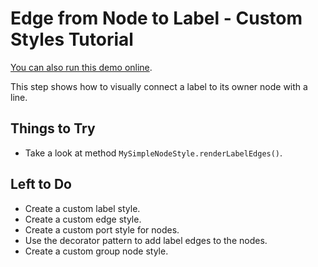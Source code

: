<!--
 //////////////////////////////////////////////////////////////////////////////
 // @license
 // This demo file is part of yFiles for HTML 2.3.0.3.
 // Use is subject to license terms.
 //
 // Copyright (c) 2000-2020 by yWorks GmbH, Vor dem Kreuzberg 28,
 // 72070 Tuebingen, Germany. All rights reserved.
 //
 //////////////////////////////////////////////////////////////////////////////
-->
# Edge from Node to Label - Custom Styles Tutorial

[You can also run this demo online](https://live.yworks.com/demos/02-tutorial-custom-styles/08-edge-from-node-to-label/index.html).

This step shows how to visually connect a label to its owner node with a line.

## Things to Try

- Take a look at method `MySimpleNodeStyle.renderLabelEdges()`.

## Left to Do

- Create a custom label style.
- Create a custom edge style.
- Create a custom port style for nodes.
- Use the decorator pattern to add label edges to the nodes.
- Create a custom group node style.
